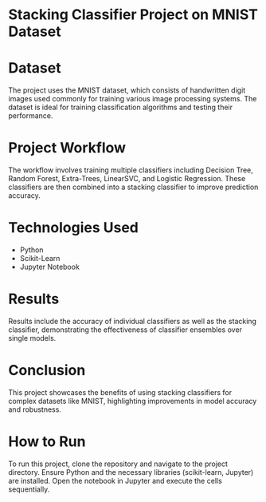 <h1>Stacking Classifier Project on MNIST Dataset</h1>

<h1>Dataset</h1>
<p>The project uses the MNIST dataset, which consists of handwritten digit images used commonly for training various image processing systems. The dataset is ideal for training classification algorithms and testing their performance.</p>

<h1>Project Workflow</h1>
<p>The workflow involves training multiple classifiers including Decision Tree, Random Forest, Extra-Trees, LinearSVC, and Logistic Regression. These classifiers are then combined into a stacking classifier to improve prediction accuracy.</p>

<h1>Technologies Used</h1>
<ul>
    <li>Python</li>
    <li>Scikit-Learn</li>
    <li>Jupyter Notebook</li>
</ul>

<h1>Results</h1>
<p>Results include the accuracy of individual classifiers as well as the stacking classifier, demonstrating the effectiveness of classifier ensembles over single models.</p>

<h1>Conclusion</h1>
<p>This project showcases the benefits of using stacking classifiers for complex datasets like MNIST, highlighting improvements in model accuracy and robustness.</p>

<h1>How to Run</h1>
<p>To run this project, clone the repository and navigate to the project directory. Ensure Python and the necessary libraries (scikit-learn, Jupyter) are installed. Open the notebook in Jupyter and execute the cells sequentially.</p>
